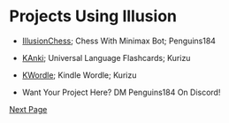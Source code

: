 # Projects Using Illusion

- [IllusionChess](https://github.com/polish-penguin-dev/IllusionChess); Chess With Minimax Bot; Penguins184
- [KAnki](https://github.com/crizmo/KAnki); Universal Language Flashcards; Kurizu
- [KWordle](https://github.com/crizmo/KWordle/); Kindle Wordle; Kurizu

- Want Your Project Here? DM Penguins184 On Discord!

[Next Page](/Illusion/Scriptlets-And-Explanations.md)